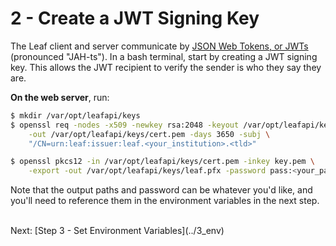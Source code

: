 # 2 - Create a JWT Signing Key
The Leaf client and server communicate by <a href="https://jwt.io/introduction/" target="_blank">JSON Web Tokens, or JWTs</a> (pronounced "JAH-ts"). In a bash terminal, start by creating a JWT signing key. This allows the JWT recipient to verify the sender is who they say they are.

**On the web server**, run:

```bash
$ mkdir /var/opt/leafapi/keys
$ openssl req -nodes -x509 -newkey rsa:2048 -keyout /var/opt/leafapi/keys/key.pem \
    -out /var/opt/leafapi/keys/cert.pem -days 3650 -subj \
    "/CN=urn:leaf:issuer:leaf.<your_institution>.<tld>"
```
```bash
$ openssl pkcs12 -in /var/opt/leafapi/keys/cert.pem -inkey key.pem \
    -export -out /var/opt/leafapi/keys/leaf.pfx -password pass:<your_pass>
```

Note that the output paths and password can be whatever you'd like, and you'll need to reference them in the environment variables in the next step.

<br>
Next: [Step 3 - Set Environment Variables](../3_env)